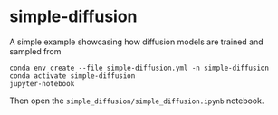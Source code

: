 # simple-diffusion
A simple example showcasing how diffusion models are trained and sampled from

```
conda env create --file simple-diffusion.yml -n simple-diffusion
conda activate simple-diffusion
jupyter-notebook
```
Then open the `simple_diffusion/simple_diffusion.ipynb` notebook.
